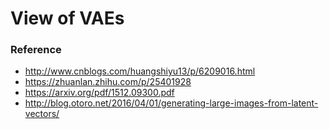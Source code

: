 # View of VAEs

### Reference
+ http://www.cnblogs.com/huangshiyu13/p/6209016.html
+ https://zhuanlan.zhihu.com/p/25401928
+ https://arxiv.org/pdf/1512.09300.pdf
+ http://blog.otoro.net/2016/04/01/generating-large-images-from-latent-vectors/